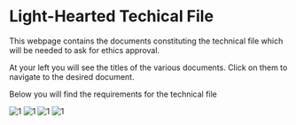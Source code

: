 # Light-Hearted Techical File


This webpage contains the documents constituting the technical file which will be needed to ask for ethics approval.

At your left you will see the titles of the various documents. Click on them to navigate to the desired document.

Below you will find the requirements for the technical file

![1](TF_reqs_1.png)
![1](TF_reqs_2.png)
![1](TF_reqs_3.png)
![1](TF_reqs_4.png)
